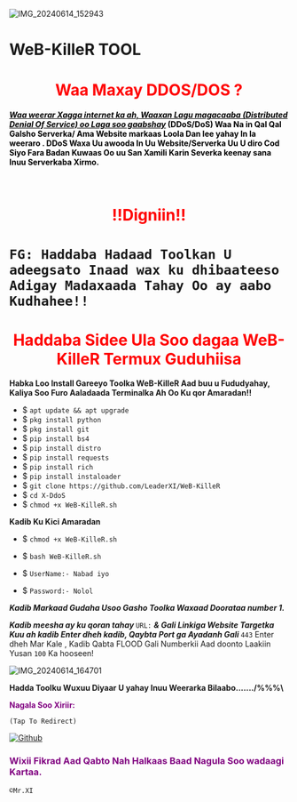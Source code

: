 ![IMG_20240614_152943](https://github.com/LeaderXI/X-DDoS-TooL/assets/165747611/1a26b088-bb94-47a2-bcbc-7ad520160d10)


# WeB-KilleR TOOL <h1 style="color:red" align="center">Waa Maxay DDOS/DOS ?</h1>
<div>
<p style="color:black"><b><i><u>Waa weerar Xagga internet ka ah, Waaxan Lagu magacaaba (Distributed Denial Of Service) oo Laga soo gaabshay</u></i> (DDoS/DoS) Waa Na in Qal Qal Galsho Serverka/ Ama Website markaas Loola Dan lee yahay In la weeraro . DDoS Waxa Uu awooda In Uu Website/Serverka Uu U diro Cod Siyo Fara Badan Kuwaas Oo uu San Xamili Karin Severka keenay sana Inuu Serverkaba Xirmo.</b></p>
<br>
<h1 align="center" style="color:red">!!Digniin!! <h1>

`FG: Haddaba Hadaad Toolkan U adeegsato Inaad wax ku dhibaateeso Adigay Madaxaada Tahay Oo ay aabo Kudhahee!!`

<h1 style="color:red" align="center"> Haddaba Sidee Ula Soo dagaa WeB-KilleR Termux Guduhiisa</h1>

<p><b>Habka Loo Install Gareeyo Toolka WeB-KilleR Aad buu u Fududyahay, Kaliya Soo Furo Aaladaada Terminalka Ah Oo Ku qor Amaradan!!</b></p>

- $ `apt update && apt upgrade`
- $ `pkg install python`
- $ `pkg install git`
- $ `pip install bs4`
- $ `pip install distro`
- $ `pip install requests`
- $ `pip install rich`
- $ `pip install instaloader`
- $ `git clone https://github.com/LeaderXI/WeB-KilleR`
- $ `cd X-DdoS`
- $ `chmod +x WeB-KilleR.sh`

<p><b> Kadib Ku Kici Amaradan</b></p>

- $ `chmod +x WeB-KilleR.sh`
- $ `bash WeB-KilleR.sh`


- $ `UserName:- Nabad iyo`
- $ `Password:- Nolol`

<p><b><i>Kadib Markaad Gudaha Usoo Gasho Toolka Waxaad Doorataa number 1. 

Kadib meesha ay ku qoran tahay </b></i> `URL:` <b><i>& Gali Linkiga Website Targetka Kuu ah kadib Enter dheh kadib, Qaybta Port ga Ayadanh Gali </b></i> `443` Enter dheh Mar Kale , Kadib Qabta FLOOD Gali Numberkii Aad doonto Laakiin Yusan </b></i> `100` Ka hooseen!</p>
![IMG_20240614_164701](https://github.com/LeaderXI/X-DDoS-TooL/assets/165747611/f189ac05-9abd-45f6-bcdc-6baea6dca96c)

<p><b> Hadda Toolku Wuxuu Diyaar U yahay Inuu Weerarka Bilaabo......./%%%\</b> </p>
<div>

<p style="color:purple"><b>Nagala Soo Xiriir:</b></p>

``(Tap To Redirect)``


[![Github](https://img.shields.io/badge/TELEGRAM-TgGroup-orange?style=for-the-badge&logo=telegram)](https://telegram.me/F5_JUBA)

<h3 style="color:purple"> Wixii Fikrad Aad Qabto Nah Halkaas Baad Nagula Soo wadaagi Kartaa.</h3>

``©Mr.XI``

